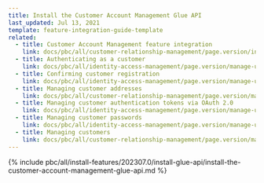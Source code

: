 ```yaml
---
title: Install the Customer Account Management Glue API
last_updated: Jul 13, 2021
template: feature-integration-guide-template
related:
  - title: Customer Account Management feature integration
    link: docs/pbc/all/customer-relationship-management/page.version/install-and-upgrade/install-features/install-the-customer-account-management-feature.html
  - title: Authenticating as a customer
    link: docs/pbc/all/identity-access-management/page.version/manage-using-glue-api/glue-api-authenticate-as-a-customer.html
  - title: Confirming customer registration
    link: docs/pbc/all/identity-access-management/page.version/manage-using-glue-api/glue-api-confirm-customer-registration.html
  - title: Managing customer addresses
    link: docs/pbc/all/customer-relationship-management/page.version/manage-using-glue-api/customers/managing-customer-addresses.html
  - title: Managing customer authentication tokens via OAuth 2.0
    link: docs/pbc/all/identity-access-management/page.version/manage-using-glue-api/glue-api-manage-customer-authentication-tokens-via-oauth-2.0.html
  - title: Managing customer passwords
    link: docs/pbc/all/identity-access-management/page.version/manage-using-glue-api/glue-api-manage-customer-passwords.html
  - title: Managing customers
    link: docs/pbc/all/customer-relationship-management/page.version/manage-using-glue-api/customers/managing-customers.html
---
```



{% include pbc/all/install-features/202307.0/install-glue-api/install-the-customer-account-management-glue-api.md %} <!-- To edit, see /_includes/pbc/all/install-features/202307.0/install-glue-api/install-the-customer-account-management-glue-api.md -->

